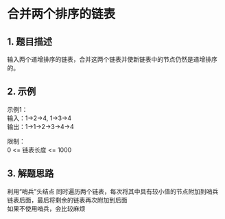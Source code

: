 # 合并两个排序的链表

## 1. 题目描述
输入两个递增排序的链表，合并这两个链表并使新链表中的节点仍然是递增排序的。


## 2. 示例
示例1：  
输入：1->2->4, 1->3->4  
输出：1->1->2->3->4->4  

限制：  
0 <= 链表长度 <= 1000

## 3. 解题思路
利用“哨兵”头结点
同时遍历两个链表，每次将其中具有较小值的节点附加到哨兵链表后面，最后将剩余的链表再次附加到后面  
如果不使用哨兵，会比较麻烦
   
